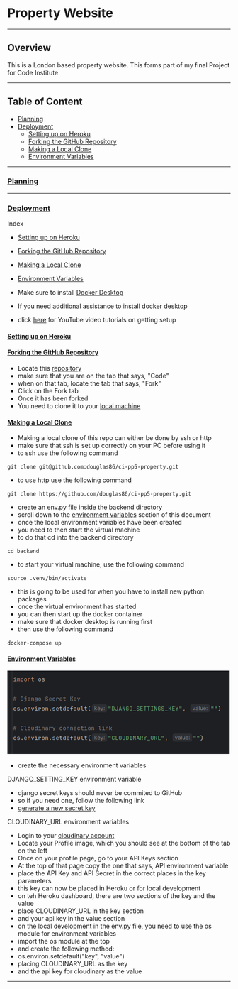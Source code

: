 # Property Website

---

## Overview

This is a London based property website.
This forms part of my final Project for Code Institute

---

## Table of Content

- [Planning](#planning)
- [Deployment](#deployment)
  - [Setting up on Heroku](#setting-up-on-heroku)
  - [Forking the GitHub Repository](#forking-the-github-repository)
  - [Making a Local Clone](#making-a-local-clone)
  - [Environment Variables](#environment-variables)

---

### [Planning](#table-of-content)

---

### [Deployment](#table-of-content)

Index
- [Setting up on Heroku](#setting-up-on-heroku)
- [Forking the GitHub Repository](#forking-the-github-repository)
- [Making a Local Clone](#making-a-local-clone)
- [Environment Variables](#environment-variables)

- Make sure to install [Docker Desktop](https://www.docker.com/)
- If you need additional assistance to install docker desktop
- click [here](https://www.youtube.com/watch?v=31ieHmcTUOk&list=PL4cUxeGkcC9hxjeEtdHFNYMtCpjNBm3h7) for YouTube video tutorials on getting setup

#### [Setting up on Heroku](#deployment)

#### [Forking the GitHub Repository](#deployment)

- Locate this [repository](https://github.com/douglas86/ci-pp5-property)
- make sure that you are on the tab that says, "Code"
- when on that tab, locate the tab that says, "Fork"
- Click on the Fork tab
- Once it has been forked
- You need to clone it to your [local machine](#making-a-local-clone)

#### [Making a Local Clone](#deployment)

- Making a local clone of this repo can either be done by ssh or http
- make sure that ssh is set up correctly on your PC before using it
- to ssh use the following command

```
git clone git@github.com:douglas86/ci-pp5-property.git
```

- to use http use the following command

```
git clone https://github.com/douglas86/ci-pp5-property.git
```

- create an env.py file inside the backend directory
- scroll down to the [environment variables](#environment-variables) section of this document
- once the local environment variables have been created
- you need to then start the virtual machine
- to do that cd into the backend directory

```
cd backend
```

- to start your virtual machine, use the following command

```
source .venv/bin/activate
```

- this is going to be used for when you have to install new python packages
- once the virtual environment has started
- you can then start up the docker container
- make sure that docker desktop is running first
- then use the following command

```
docker-compose up
```

#### [Environment Variables](#deployment)

![env.png](backend/assets/docs/env.png)

- create the necessary environment variables

DJANGO_SETTING_KEY environment variable

- django secret keys should never be commited to GitHub
- so if you need one, follow the following link
- [generate a new secret key](https://www.makeuseof.com/django-secret-key-generate-new/#:~:text=You%20can%20accidentally%20make%20your,are%20still%20learning%20about%20GitHub.)

CLOUDINARY_URL environment variables

- Login to your [cloudinary account](https://cloudinary.com/users/login)
- Locate your Profile image, which you should see at the bottom of the tab on the left
- Once on your profile page, go to your API Keys section
- At the top of that page copy the one that says, API environment variable
- place the API Key and API Secret in the correct places in the key parameters
- this key can now be placed in Heroku or for local development
- on teh Heroku dashboard, there are two sections of the key and the value
- place CLOUDINARY_URL in the key section
- and your api key in the value section
- on the local development in the env.py file, you need to use the os module for environment variables
- import the os module at the top
- and create the following method:
- os.environ.setdefault("key", "value")
- placing CLOUDINARY_URL as the key
- and the api key for cloudinary as the value

---